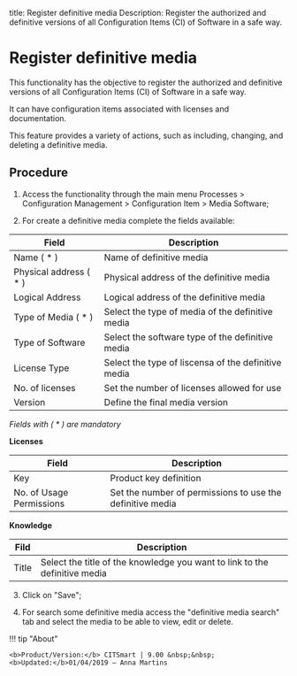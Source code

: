 title: Register definitive media
Description: Register the authorized and definitive versions of all Configuration Items (CI) of Software in a safe way.
# Register definitive media

This functionality has the objective to register the authorized and definitive
versions of all Configuration Items (CI) of Software in a safe way.

It can have configuration items associated with licenses and documentation.

This feature provides a variety of actions, such as including, changing, and
deleting a definitive media.

Procedure
-------------

1.  Access the functionality through the main menu Processes \> Configuration
    Management \> Configuration Item \> Media Software;

2.  For create a definitive media complete the fields available: 

|Field|Description|
|---|---|
|Name ( * )|Name of definitive media|
|Physical address ( * )|Physical address of the definitive media|
|Logical Address|Logical address of the definitive media|
|Type of Media ( * )|Select the type of media of the definitive media|
|Type of Software|Select the software type of the definitive media|
|License Type|Select the type of liscensa of the definitive media|
|No. of licenses|Set the number of licenses allowed for use|
|Version|Define the final media version|

*Fields with ( * ) are mandatory*

**Licenses**

|Field|Description|
|---|---|
|Key|Product key definition|
|No. of Usage Permissions|Set the number of permissions to use the definitive media|

**Knowledge**

|Fild|Description|
|---|---|
|Title|Select the title of the knowledge you want to link to the definitive media|

3.  Click on "Save";

4. For search some definitive media access the "definitive media search" tab and select the media to be able to view, edit or delete.


!!! tip "About"

    <b>Product/Version:</b> CITSmart | 9.00 &nbsp;&nbsp;
    <b>Updated:</b>01/04/2019 – Anna Martins
